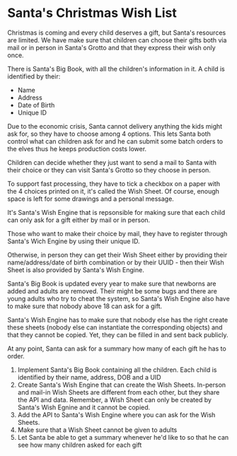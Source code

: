 Santa's Christmas Wish List
===========================

Christmas is coming and every child deserves a gift, but Santa's resources are limited. We have make sure that children can choose their gifts both via mail or in person in Santa's Grotto and that they express their wish only once.

There is Santa's Big Book, with all the children's information in it. A child is identified by their:
- Name
- Address
- Date of Birth
- Unique ID

Due to the economic crisis, Santa cannot delivery anything the kids might ask for, so they have to choose among 4 options. This lets Santa both control what can children ask for and he can submit some batch orders to the elves thus he keeps production costs lower.

Children can decide whether they just want to send a mail to Santa with their choice or they can visit Santa's Grotto so they choose in person.

To support fast processing, they have to tick a checkbox on a paper with the 4 choices printed on it, it's called the Wish Sheet. Of course, enough space is left for some drawings and a personal message.

It's Santa's Wish Engine that is repsonsible for making sure that each child can only ask for a gift either by mail or in person.

Those who want to make their choice by mail, they have to register through Santa's Wich Engine by using their unique ID.

Otherwise, in person they can get their Wish Sheet either by providing their name/address/date of birth combination or by their UUID - then their Wish Sheet is also provided by Santa's Wish Engine.

Santa's Big Book is updated every year to make sure that newborns are added and adults are removed. Their might be some bugs and there are young adults who try to cheat the system, so Santa's Wish Engine also have to make sure that nobody above 18 can ask for a gift.

Santa's Wish Engine has to make sure that nobody else has the right create these sheets (nobody else can instantiate the corresponding objects) and that they cannot be copied. Yet, they can be filled in and sent back publicly.

At any point, Santa can ask for a summary how many of each gift he has to order.

1) Implement Santa's Big Book containing all the children. Each child is identified by their name, address, DOB and a UID
2) Create Santa's Wish Engine that can create the Wish Sheets. In-person and mail-in Wish Sheets are different from each other, but they share the API and data. Remember, a Wish Sheet can only be created by Santa's Wish Egnine and it cannot be copied.
3) Add the API to Santa's Wish Engine where you can ask for the Wish Sheets. 
4) Make sure that a Wish Sheet cannot be given to adults
5) Let Santa be able to get a summary whenever he'd like to so that he can see how many children asked for each gift
